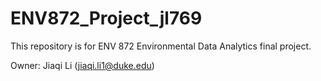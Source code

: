 # ENV872_Project_jl769

This repository is for ENV 872 Environmental Data Analytics final project. 

Owner: Jiaqi Li (jiaqi.li1@duke.edu)

